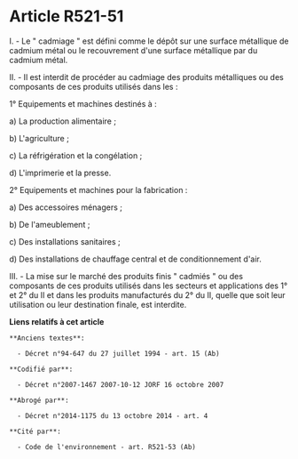# Article R521-51

I. - Le " cadmiage " est défini comme le dépôt sur une surface métallique de cadmium métal ou le recouvrement d'une surface
métallique par du cadmium métal.

II. - Il est interdit de procéder au cadmiage des produits métalliques ou des composants de ces produits utilisés dans les :

1° Equipements et machines destinés à :

a) La production alimentaire ;

b) L'agriculture ;

c) La réfrigération et la congélation ;

d) L'imprimerie et la presse.

2° Equipements et machines pour la fabrication :

a) Des accessoires ménagers ;

b) De l'ameublement ;

c) Des installations sanitaires ;

d) Des installations de chauffage central et de conditionnement d'air.

III. - La mise sur le marché des produits finis " cadmiés " ou des composants de ces produits utilisés dans les secteurs et
applications des 1° et 2° du II et dans les produits manufacturés du 2° du II, quelle que soit leur utilisation ou leur
destination finale, est interdite.

**Liens relatifs à cet article**

	**Anciens textes**:

	  - Décret n°94-647 du 27 juillet 1994 - art. 15 (Ab)

	**Codifié par**:

	  - Décret n°2007-1467 2007-10-12 JORF 16 octobre 2007

	**Abrogé par**:

	  - Décret n°2014-1175 du 13 octobre 2014 - art. 4

	**Cité par**:

	  - Code de l'environnement - art. R521-53 (Ab)
